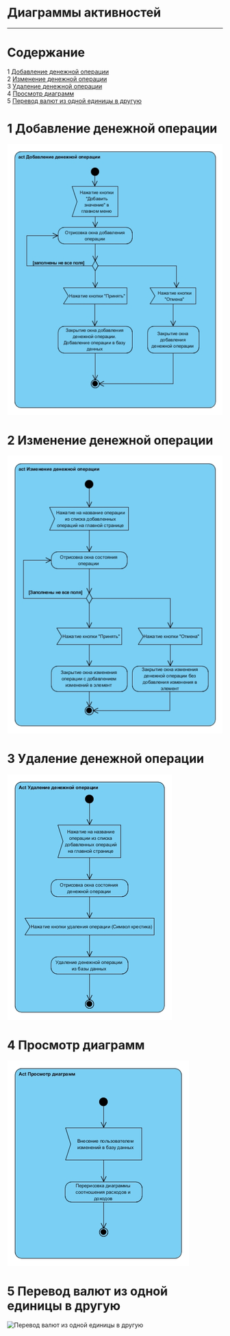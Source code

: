 # Диаграммы активностей
---

# Содержание
1 [Добавление денежной операции](#add) <br>
2 [Изменение денежной операции ](#edit) <br>
3 [Удаление денежной операции](#delete) <br>
4 [Просмотр диаграмм](#view_diagram) <br>
5 [Перевод валют из одной единицы в другую](#convert) <br>

<a name="add"/>

# 1 Добавление денежной операции  
![Добавление денежной операции](docs/Diagrams/ActivityDiagram/ActivityDiagram_AddOperation.jpg)

<a name="edit"/>

# 2 Изменение денежной операции  
![Изменение денежной операции](docs/Diagrams/ActivityDiagram/ActivityDiagram_EditOperation.jpg)

<a name="delete"/>

# 3 Удаление денежной операции  
![Удаление денежной операции](docs/Diagrams/ActivityDiagram/ActivityDiagram_DeleteOperation.jpg)

<a name="view_diagram"/>

# 4 Просмотр диаграмм  
![Просмотр диаграмм](docs/Diagrams/ActivityDiagram/ActivityDiagram_ViewDiagram.jpg)

<a name="convert"/>

# 5 Перевод валют из одной единицы в другую
![Перевод валют из одной единицы в другую](docs/Diagrams/ActivityDiagram/ActivityDiagram_СurrencyOfOperation.jpg)
